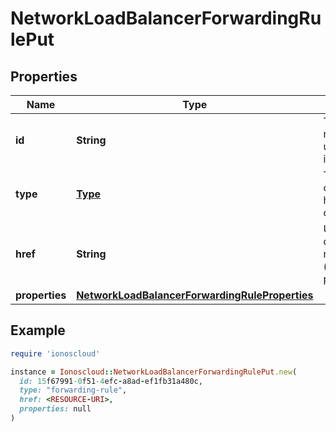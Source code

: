 # NetworkLoadBalancerForwardingRulePut

## Properties

| Name | Type | Description | Notes |
| ---- | ---- | ----------- | ----- |
| **id** | **String** | The resource&#39;s unique identifier. | [optional][readonly] |
| **type** | [**Type**](Type.md) | The type of object that has been created. | [optional] |
| **href** | **String** | URL to the object representation (absolute path). | [optional][readonly] |
| **properties** | [**NetworkLoadBalancerForwardingRuleProperties**](NetworkLoadBalancerForwardingRuleProperties.md) |  |  |

## Example

```ruby
require 'ionoscloud'

instance = Ionoscloud::NetworkLoadBalancerForwardingRulePut.new(
  id: 15f67991-0f51-4efc-a8ad-ef1fb31a480c,
  type: "forwarding-rule",
  href: <RESOURCE-URI>,
  properties: null
)
```

